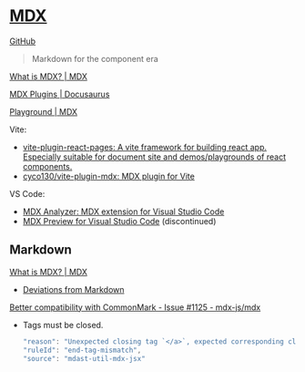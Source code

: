 # [MDX](https://mdxjs.com/)
[GitHub](https://github.com/mdx-js/mdx/)

> Markdown for the component era

[What is MDX? | MDX](https://mdxjs.com/docs/what-is-mdx/)

[MDX Plugins | Docusaurus](https://docusaurus.io/docs/next/markdown-features/plugins)

[Playground | MDX](https://mdxjs.com/playground/)

Vite:
- [vite-plugin-react-pages: A vite framework for building react app. Especially suitable for document site and demos/playgrounds of react components.](https://github.com/vitejs/vite-plugin-react-pages)
- [cyco130/vite-plugin-mdx: MDX plugin for Vite](https://github.com/cyco130/vite-plugin-mdx)

VS Code:
- [MDX Analyzer: MDX extension for Visual Studio Code](https://github.com/mdx-js/mdx-analyzer)
- [MDX Preview for Visual Studio Code](https://github.com/xyc/vscode-mdx-preview) (discontinued)

## Markdown
[What is MDX? | MDX](https://mdxjs.com/docs/what-is-mdx/#markdown)
- [Deviations from Markdown](https://github.com/micromark/mdx-state-machine#72-deviations-from-markdown)

[Better compatibility with CommonMark - Issue #1125 - mdx-js/mdx](https://github.com/mdx-js/mdx/issues/1125)

- Tags must be closed.
  ```js
  "reason": "Unexpected closing tag `</a>`, expected corresponding closing tag for `<img>`",
  "ruleId": "end-tag-mismatch",
  "source": "mdast-util-mdx-jsx"
  ```
